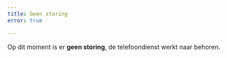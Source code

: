 ```yaml
---
title: Geen storing
error: true

---
```

Op dit moment is er **geen storing**, de telefoondienst werkt naar behoren.